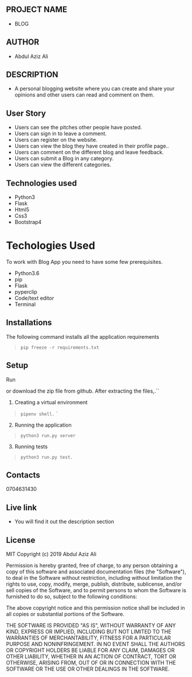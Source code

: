 ## PROJECT  NAME 
 - BLOG

## AUTHOR 
 - Abdul Aziz Ali

 ## DESCRIPTION 
 - A personal blogging website where you can create and share your opinions and other users can read and comment on them. 

## User Story
- Users can see the pitches other people have posted.
- Users can sign in to leave a comment.
- Users can register on the website.
- Users can view the blog they have created in their profile page..
- Users can comment on the different blog and leave feedback.
- Users can submit a Blog in any category.
- Users can view the different categories.

## Technologies used
* Python3
* Flask
* Html5
* Css3
* Bootstrap4

# Techologies Used
To work with Blog App you need to have some few prerequisites.
- Python3.6
- pip
- Flask
- pyperclip
- Code/text editor
- Terminal

## Installations
The following command installs all the application requirements
>``pip freeze -r requirements.txt``
## Setup
Run

or download the zip file from github.
After extracting the files,.``
1. Creating a virtual environment
>``pipenv shell.``
`
2. Running the application
>``python3 run.py server``
3. Running tests
 > ``python3 run.py test.``

## Contacts 
0704631430

## Live link 
- You will find it out the description section

## License 
MIT Copyright (c) 2019 Abdul Aziz Ali

Permission is hereby granted, free of charge, to any person obtaining a copy of this software and associated documentation files (the "Software"), to deal in the Software without restriction, including without limitation the rights to use, copy, modify, merge, publish, distribute, sublicense, and/or sell copies of the Software, and to permit persons to whom the Software is furnished to do so, subject to the following conditions:

The above copyright notice and this permission notice shall be included in all copies or substantial portions of the Software.

THE SOFTWARE IS PROVIDED "AS IS", WITHOUT WARRANTY OF ANY KIND, EXPRESS OR IMPLIED, INCLUDING BUT NOT LIMITED TO THE WARRANTIES OF MERCHANTABILITY, FITNESS FOR A PARTICULAR PURPOSE AND NONINFRINGEMENT. IN NO EVENT SHALL THE AUTHORS OR COPYRIGHT HOLDERS BE LIABLE FOR ANY CLAIM, DAMAGES OR OTHER LIABILITY, WHETHER IN AN ACTION OF CONTRACT, TORT OR OTHERWISE, ARISING FROM, OUT OF OR IN CONNECTION WITH THE SOFTWARE OR THE USE OR OTHER DEALINGS IN THE SOFTWARE.